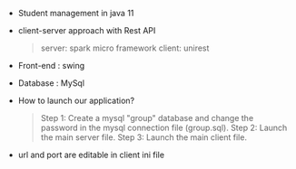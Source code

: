 * Student management in java 11
* client-server approach with Rest API
   > server: spark micro framework
   > client: unirest
* Front-end : swing
* Database : MySql

* How to launch our application?
   > Step 1: Create a mysql "group" database and change the password in the mysql connection file (group.sql). 
   > Step 2: Launch the main server file.
   > Step 3: Launch the main client file.

* url and port are editable in client ini file

